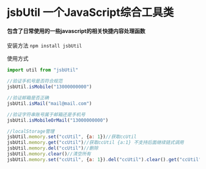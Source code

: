 # jsbUtil 一个JavaScript综合工具类

#### 包含了日常使用的一些javascript的相关快捷内容处理函数

安装方法 `npm install jsbUtil`

使用方式

```javascript
import util from "jsbUtil"

//验证手机号是否符合规范
jsbUtil.isMobile("13000000000")

//验证邮箱是否正确
jsbUtil.isMail("mail@mail.com")

//验证字符串账号属于邮箱还是手机号
jsbUtil.isMobileOrMail("13000000000")

//localStorage管理
jsbUtil.memory.set("ccUtil", {a: 1})//获取ccUtil
jsbUtil.memory.get("ccUtil")//获取ccUtil {a:1} 不支持后面继续链式调用
jsbUtil.memory.del("ccUtil")//删除
jsbUtil.memory.clear()//清空所有
jsbUtil.memory.set("ccUtil", {a: 1}).del("ccUtil").clear().get("ccUtil")



```
